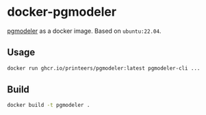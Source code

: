 # docker-pgmodeler

[pgmodeler](https://pgmodeler.io) as a docker image. Based on `ubuntu:22.04`.

## Usage

```bash
docker run ghcr.io/printeers/pgmodeler:latest pgmodeler-cli ...
```

## Build

```bash
docker build -t pgmodeler .
```
